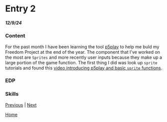 # Entry 2
##### 12/9/24

### Content
For the past month I have been learning the tool [p5play](https://p5play.org/) to help me buld my Freedom Project at the end of the year. The component that I've worked on the most are `Sprites` and more recently user inputs because they make up a large portion of the game function. The first thing I did was look up `sprite` tutorials and found this [video introducing p5play and basic `sprite` functions](https://www.youtube.com/watch?v=ZQ23FHfgA0A&t=1770s). 

### EDP
### Skills

[Previous](entry01.md) | [Next](entry03.md)

[Home](../README.md)
